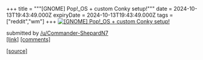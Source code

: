 +++
title = """[GNOME] Pop!_OS + custom Conky setup!"""
date = 2024-10-13T19:43:49.000Z
expiryDate = 2024-10-13T19:43:49.000Z
tags = ["reddit","wm"]
+++
[![[GNOME] Pop!_OS + custom Conky setup! ](https://preview.redd.it/9b3b8kajukud1.png?width=640&crop=smart&auto=webp&s=7a729ff2470cfa128fc2ed9046f49522d4cb8b5d "[GNOME] Pop!_OS + custom Conky setup! ")](https://www.reddit.com/r/unixporn/comments/1g2y0ju/gnome_pop_os_custom_conky_setup/)

submitted by [/u/Commander-ShepardN7](https://www.reddit.com/user/Commander-ShepardN7)  
[\[link\]](https://i.redd.it/9b3b8kajukud1.png) [\[comments\]](https://www.reddit.com/r/unixporn/comments/1g2y0ju/gnome_pop_os_custom_conky_setup/)

[[source]](https://www.reddit.com/r/unixporn/comments/1g2y0ju/gnome_pop_os_custom_conky_setup/)
